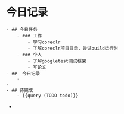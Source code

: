 # 今日记录
	- ## 今日任务
		- ### 工作
			- 学习coreclr
			- 了解coreclr项目目录，尝试build运行时
		- ### 个人
			- 了解googletest测试框架
			- 写论文
	- ##  今日记录
		-
	-
	- ## 待完成
		- {{query (TODO todo)}}
-